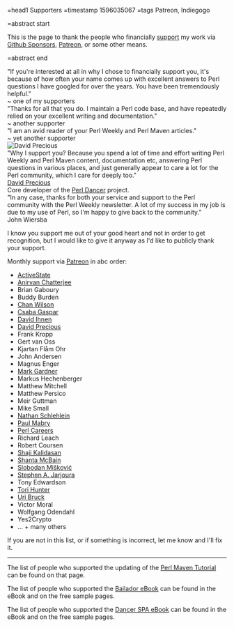 =head1 Supporters
=timestamp 1596035067
=tags Patreon, Indiegogo

=abstract start

This is the page to thank the people who financially [support](/support) my work via
[Github Sponsors](https://github.com/sponsors/szabgab/), [Patreon](https://www.patreon.com/szabgab), or some other means.

=abstract end

<div id="testimonials">
<div class="testimonial">
<div class="quote">
"If you're interested at all in why I chose to financially support you,
it's because of how often your name comes up with excellent answers to
Perl questions I have googled for over the years.
You have been tremendously helpful."
</div>
<div class="name">~ one of my supporters</div>
<div class="desc"></div>
</div>

<div class="testimonial">
<div class="quote">
"Thanks for all that you do. I maintain a Perl code base, and have repeatedly relied on your excellent writing and documentation."
</div>
<div class="name">~ another supporter</div>
<div class="desc"></div>
</div>


<div class="testimonial">
<div class="quote">
"I am an avid reader of your Perl Weekly and Perl Maven articles."
</div>
<div class="name">~ yet another supporter</div>
<div class="desc"></div>
</div>

<div class="testimonial">
<img src="/img/david_precious.png" alt="David Precious" />
<div class="quote">
"Why I support you? Because you spend a lot of time and effort writing Perl Weekly and Perl Maven content, documentation etc,
answering Perl questions in various places, and just generally appear to care a lot for the Perl community, which I care for deeply too."
</div>
<div class="name"><a href="https://www.preshweb.co.uk/about/">David Precious</a></div>
<div class="desc">Core developer of the <a href="http://perldancer.org/">Perl Dancer</a> project.</div>
</div>

<div class="testimonial">
<div class="quote">
"In any case, thanks for both your service and support to the Perl community with the Perl Weekly newsletter.
A lot of my success in my job is due to my use of Perl, so I'm happy to give back to the community."
</div>
<div class="name">John Wiersba</div>
<div class="desc"></div>
</div>


</div>

I know you support me out of your good heart and not in order to get recognition, but I would like to give it anyway
as I'd like to publicly thank your support.

Monthly support via [Patreon](https://www.patreon.com/szabgab) in abc order:

* [ActiveState](https://www.activestate.com/)
* [Anirvan Chatterjee](https://www.chatterjee.net/)
* Brian Gaboury
* Buddy Burden
* [Chan Wilson](https://www.linkedin.com/in/chan-wilson-b867b3/)
* [Csaba Gaspar](https://www.linkedin.com/in/fins0ck/)
* [David Ihnen](https://www.linkedin.com/in/dihnen/)
* [David Precious](https://www.preshweb.co.uk/about/)
* Frank Kropp
* Gert van Oss
* Kjartan Flåm Ohr
* John Andersen
* Magnus Enger
* [Mark Gardner](https://www.linkedin.com/in/mjgardner/)
* Markus Hechenberger
* Matthew Mitchell
* Matthew Persico
* Meir Guttman
* Mike Small
* [Nathan Schlehlein](https://www.linkedin.com/in/n8dgr8/)
* [Paul Mabry](https://www.linkedin.com/in/pfmabry/)
* [Perl Careers](https://perl.careers/)
* Richard Leach
* Robert Coursen
* [Shaji Kalidasan](https://www.linkedin.com/in/shajiindia/)
* [Shanta McBain](https://www.linkedin.com/in/shanta-mcbain-7b644437/)
* [Slobodan Mišković](https://www.linkedin.com/in/slobodanmiskovic/)
* [Stephen A. Jarjoura](https://www.linkedin.com/in/stephen-jarjoura-a684401/)
* Tony Edwardson
* [Tori Hunter](https://www.linkedin.com/in/tori-hunter-00009639/)
* [Uri Bruck](https://bruck.co.il/)
* Victor Moral
* Wolfgang Odendahl
* Yes2Crypto
* ... + many others

If you are not in this list, or if something is incorrect, let me know and I'll fix it.

<hr>

The list of people who supported the updating of the [Perl Maven Tutorial](https://perlmaven.com/perl-tutorial) can be found on that page.

The list of people who supported the [Bailador eBook](https://leanpub.com/bailador/) can be found in the eBook and on the free sample pages.

The list of people who supported the [Dancer SPA eBook](https://leanpub.com/dancer-spa/) can be found in the eBook and on the free sample pages.

